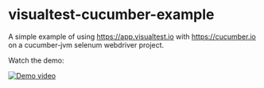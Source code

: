 # visualtest-cucumber-example
A simple example of using https://app.visualtest.io with https://cucumber.io on a cucumber-jvm selenum webdriver project.

Watch the demo:

[![Demo video](https://img.youtube.com/vi/sXsifqUUv1w/0.jpg)](https://www.youtube.com/watch?v=sXsifqUUv1w)
